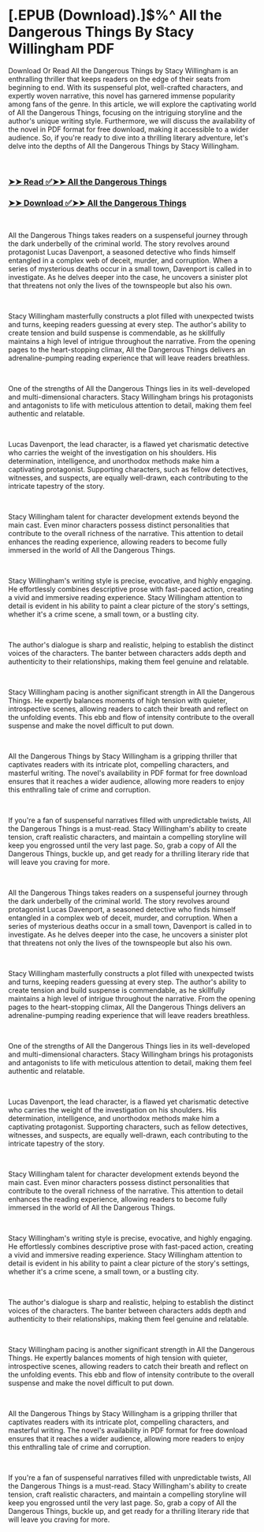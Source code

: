 # [.EPUB (Download).]$%^ All the Dangerous Things By Stacy Willingham PDF

<p>Download Or Read All the Dangerous Things by Stacy Willingham is an enthralling thriller that keeps readers on the edge of their seats from beginning to end. With its suspenseful plot, well-crafted characters, and expertly woven narrative, this novel has garnered immense popularity among fans of the genre. In this article, we will explore the captivating world of All the Dangerous Things, focusing on the intriguing storyline and the author's unique writing style. Furthermore, we will discuss the availability of the novel in PDF format for free download, making it accessible to a wider audience. So, if you're ready to dive into a thrilling literary adventure, let's delve into the depths of All the Dangerous Things by Stacy Willingham.</p>
<p>&nbsp;</p>

### [➤➤ Read ✅➤➤ All the Dangerous Things](https://thehelpfulbooks.blogspot.com/id/60784636)

### [➤➤ Download ✅➤➤ All the Dangerous Things](https://thehelpfulbooks.blogspot.com/id/60784636)

<p>&nbsp;</p>
<p>All the Dangerous Things takes readers on a suspenseful journey through the dark underbelly of the criminal world. The story revolves around protagonist Lucas Davenport, a seasoned detective who finds himself entangled in a complex web of deceit, murder, and corruption. When a series of mysterious deaths occur in a small town, Davenport is called in to investigate. As he delves deeper into the case, he uncovers a sinister plot that threatens not only the lives of the townspeople but also his own.</p>
<p>&nbsp;</p>
<p>Stacy Willingham masterfully constructs a plot filled with unexpected twists and turns, keeping readers guessing at every step. The author's ability to create tension and build suspense is commendable, as he skillfully maintains a high level of intrigue throughout the narrative. From the opening pages to the heart-stopping climax, All the Dangerous Things delivers an adrenaline-pumping reading experience that will leave readers breathless.</p>
<p>&nbsp;</p>
<p>One of the strengths of All the Dangerous Things lies in its well-developed and multi-dimensional characters. Stacy Willingham brings his protagonists and antagonists to life with meticulous attention to detail, making them feel authentic and relatable.</p>
<p>&nbsp;</p>
<p>Lucas Davenport, the lead character, is a flawed yet charismatic detective who carries the weight of the investigation on his shoulders. His determination, intelligence, and unorthodox methods make him a captivating protagonist. Supporting characters, such as fellow detectives, witnesses, and suspects, are equally well-drawn, each contributing to the intricate tapestry of the story.</p>
<p>&nbsp;</p>
<p>Stacy Willingham talent for character development extends beyond the main cast. Even minor characters possess distinct personalities that contribute to the overall richness of the narrative. This attention to detail enhances the reading experience, allowing readers to become fully immersed in the world of All the Dangerous Things.</p>
<p>&nbsp;</p>
<p>Stacy Willingham's writing style is precise, evocative, and highly engaging. He effortlessly combines descriptive prose with fast-paced action, creating a vivid and immersive reading experience. Stacy Willingham attention to detail is evident in his ability to paint a clear picture of the story's settings, whether it's a crime scene, a small town, or a bustling city.</p>
<p>&nbsp;</p>
<p>The author's dialogue is sharp and realistic, helping to establish the distinct voices of the characters. The banter between characters adds depth and authenticity to their relationships, making them feel genuine and relatable.</p>
<p>&nbsp;</p>
<p>Stacy Willingham pacing is another significant strength in All the Dangerous Things. He expertly balances moments of high tension with quieter, introspective scenes, allowing readers to catch their breath and reflect on the unfolding events. This ebb and flow of intensity contribute to the overall suspense and make the novel difficult to put down.</p>
<p>&nbsp;</p>
<p>All the Dangerous Things by Stacy Willingham is a gripping thriller that captivates readers with its intricate plot, compelling characters, and masterful writing. The novel's availability in PDF format for free download ensures that it reaches a wider audience, allowing more readers to enjoy this enthralling tale of crime and corruption.</p>
<p>&nbsp;</p>
<p>If you're a fan of suspenseful narratives filled with unpredictable twists, All the Dangerous Things is a must-read. Stacy Willingham's ability to create tension, craft realistic characters, and maintain a compelling storyline will keep you engrossed until the very last page. So, grab a copy of All the Dangerous Things, buckle up, and get ready for a thrilling literary ride that will leave you craving for more.</p>
<p>&nbsp;</p>
<p>All the Dangerous Things takes readers on a suspenseful journey through the dark underbelly of the criminal world. The story revolves around protagonist Lucas Davenport, a seasoned detective who finds himself entangled in a complex web of deceit, murder, and corruption. When a series of mysterious deaths occur in a small town, Davenport is called in to investigate. As he delves deeper into the case, he uncovers a sinister plot that threatens not only the lives of the townspeople but also his own.</p>
<p>&nbsp;</p>
<p>Stacy Willingham masterfully constructs a plot filled with unexpected twists and turns, keeping readers guessing at every step. The author's ability to create tension and build suspense is commendable, as he skillfully maintains a high level of intrigue throughout the narrative. From the opening pages to the heart-stopping climax, All the Dangerous Things delivers an adrenaline-pumping reading experience that will leave readers breathless.</p>
<p>&nbsp;</p>
<p>One of the strengths of All the Dangerous Things lies in its well-developed and multi-dimensional characters. Stacy Willingham brings his protagonists and antagonists to life with meticulous attention to detail, making them feel authentic and relatable.</p>
<p>&nbsp;</p>
<p>Lucas Davenport, the lead character, is a flawed yet charismatic detective who carries the weight of the investigation on his shoulders. His determination, intelligence, and unorthodox methods make him a captivating protagonist. Supporting characters, such as fellow detectives, witnesses, and suspects, are equally well-drawn, each contributing to the intricate tapestry of the story.</p>
<p>&nbsp;</p>
<p>Stacy Willingham talent for character development extends beyond the main cast. Even minor characters possess distinct personalities that contribute to the overall richness of the narrative. This attention to detail enhances the reading experience, allowing readers to become fully immersed in the world of All the Dangerous Things.</p>
<p>&nbsp;</p>
<p>Stacy Willingham's writing style is precise, evocative, and highly engaging. He effortlessly combines descriptive prose with fast-paced action, creating a vivid and immersive reading experience. Stacy Willingham attention to detail is evident in his ability to paint a clear picture of the story's settings, whether it's a crime scene, a small town, or a bustling city.</p>
<p>&nbsp;</p>
<p>The author's dialogue is sharp and realistic, helping to establish the distinct voices of the characters. The banter between characters adds depth and authenticity to their relationships, making them feel genuine and relatable.</p>
<p>&nbsp;</p>
<p>Stacy Willingham pacing is another significant strength in All the Dangerous Things. He expertly balances moments of high tension with quieter, introspective scenes, allowing readers to catch their breath and reflect on the unfolding events. This ebb and flow of intensity contribute to the overall suspense and make the novel difficult to put down.</p>
<p>&nbsp;</p>
<p>All the Dangerous Things by Stacy Willingham is a gripping thriller that captivates readers with its intricate plot, compelling characters, and masterful writing. The novel's availability in PDF format for free download ensures that it reaches a wider audience, allowing more readers to enjoy this enthralling tale of crime and corruption.</p>
<p>&nbsp;</p>
<p>If you're a fan of suspenseful narratives filled with unpredictable twists, All the Dangerous Things is a must-read. Stacy Willingham's ability to create tension, craft realistic characters, and maintain a compelling storyline will keep you engrossed until the very last page. So, grab a copy of All the Dangerous Things, buckle up, and get ready for a thrilling literary ride that will leave you craving for more.</p>
<p>&nbsp;</p>
